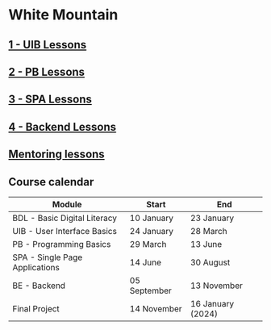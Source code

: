 # White Mountain

## [1 - UIB Lessons](https://github.com/FBW23-E01A/UIB-Lessons)
## [2 - PB Lessons](https://github.com/FBW23-E01A/PB-Lessons)
## [3 - SPA Lessons](https://github.com/FBW23-E01A/SPA-Lessons)
## [4 - Backend Lessons](https://github.com/FBW23-E01A/Backend-Lessons)

## [Mentoring lessons](https://github.com/FBW23-E01A/mentoring-lessons)

## Course calendar

| Module                         | Start     | End |
| ------------------------------ | -------------------------- |---|
| BDL - Basic Digital Literacy   | 10 January | 23 January          |
| UIB - User Interface Basics    | 24 January | 28 March     |
| PB - Programming Basics        | 29 March | 13 June |
| SPA - Single Page Applications | 14 June | 30 August   |
| BE - Backend                        | 05 September | 13 November     |
| Final Project                  | 14 November | 16 January (2024)         |

